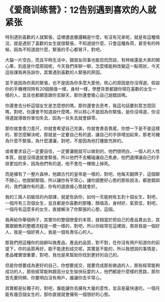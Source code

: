 # 《爱商训练营》：12告别遇到喜欢的人就紧张

特別遇到喜歡的人就緊張，這裡邊底層邏輯是什麼，有沒有兄弟呢，就是有這種情況，就是遇到了喜歡的女生就很緊張，不知道說什麼，只會這種負荷，甚至有的時候，因為不知道說什麼，緊張的手心都冒汗，對吧。

大腦一片空白，而且平時生活中，跟朋友同事也能侃侃而談，有時候還是大家的開心果，到底是什麼原因呢，今天我們來聊一聊，怎麼樣能夠改變這一點現狀，今天這些課我再告訴你，其實遇到喜歡的人緊張的原因。

並不是因為你真的緊張，也不是因為你多麼大愛他，核心的原因是你沒得選，假設你的手機裡同時有20個顏值一樣，身材一樣，學歷背景都跟你現在喜歡的女生一樣的人，並且也都願意跟你去聊天，那你還會擔心自己說錯話嗎。

你還會去分析這個女生是怎麼想的嗎，那你還會去思考，我這句話要刻意怎麼回嗎，對吧，你還會不知道說什麼嗎，所以核心不是因為你緊張，是你沒得選，你沒得選就導致你害怕失去，因為一旦失去就會歸零。

那你就會患刀患尺，你就會希望自己完美，你就會畏首畏尾，你想一下是不是這樣的，那怎麼解決呢，那就是一定要自己有的選，讓自己的手排增加起來，那老司機為什麼不緊張，為什麼瀟灑，對吧，不是因為他打腫臉充胖的。

或者要求自己一定要自信，一定要灑脫就可以做到的，他們很明白，一個人的人性本質，就是沒得選就會緊張，所以他們不去觸碰讓自己焦慮，他們選擇讓自己的手排更加的多，因為他們有的選，他不會在一棵樹上掉死。

而是擁有了一整片森林，他跟古代的皇帝是一樣的，對吧，他每天翻牌子，這個聊不開心，他就聊那個，所以讓你有平常心，讓你調整好心態的那些說法，都是錯誤的，我們讓你有的選，你有的選直接心態就會好。

我的三兩人初級班的內部課，就是告訴你，如何一天能夠有五到十個女生，對吧，一個月有三百個女生，並且都是你喜歡的那種，顏值高，身材好，氣質佳，對吧，一個月有這麼多的女生，直接解決了你緊張的心態，這個。

我再給你舉個例子，其實你的整個戀愛的本質，就相當於把自己的產品賣出去，其實跟銷售的整體流程是一模一樣的，對吧，所以你經常在這裡說，南哥我是一個好人，我是一個好男人，我是一個有責任心的人。

那我們把這種你的說辭叫做產品，產品的品質，對不對，在你沒有用戶知道你的前提下，你的品質再好，能不能達到成交呢，其實是不能的，所以我想說的事情是，產品確實很重要，對吧，我也是來幫助你找到更好的自己的。

但是你想要成為更好的自己，你想要成交，就要完成那些做過的人，那些經常能夠成功的人，那些經常能夠跟高分女生愉快玩耍的人，他們都是什麼樣的思路，那你首先要同頻，你要明白沒有用戶，誰讓你去平常心。

其實都是扯獨子的，對吧，誰能讓你去擁有大量的意性，並且是最快速的，一個月能有幾百個女生的，那你直接就會擁有一個很好的心態。